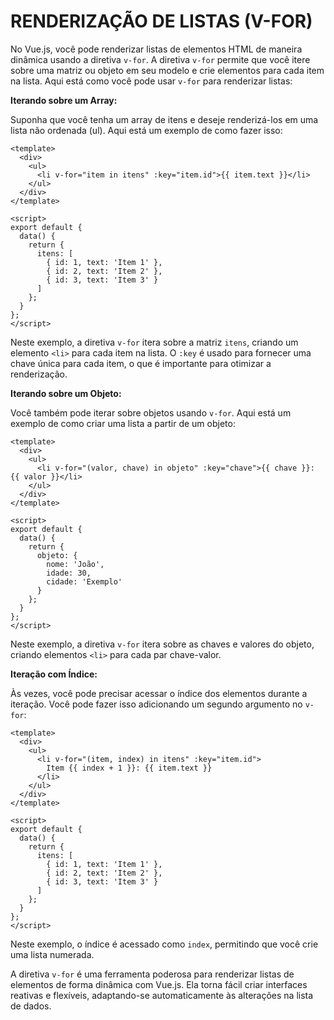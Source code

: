 # RENDERIZAÇÃO DE LISTAS (V-FOR)
No Vue.js, você pode renderizar listas de elementos HTML de maneira dinâmica usando a diretiva `v-for`. A diretiva `v-for` permite que você itere sobre uma matriz ou objeto em seu modelo e crie elementos para cada item na lista. Aqui está como você pode usar `v-for` para renderizar listas:

**Iterando sobre um Array:**

Suponha que você tenha um array de itens e deseje renderizá-los em uma lista não ordenada (ul). Aqui está um exemplo de como fazer isso:

```vue
<template>
  <div>
    <ul>
      <li v-for="item in itens" :key="item.id">{{ item.text }}</li>
    </ul>
  </div>
</template>

<script>
export default {
  data() {
    return {
      itens: [
        { id: 1, text: 'Item 1' },
        { id: 2, text: 'Item 2' },
        { id: 3, text: 'Item 3' }
      ]
    };
  }
};
</script>
```

Neste exemplo, a diretiva `v-for` itera sobre a matriz `itens`, criando um elemento `<li>` para cada item na lista. O `:key` é usado para fornecer uma chave única para cada item, o que é importante para otimizar a renderização.

**Iterando sobre um Objeto:**

Você também pode iterar sobre objetos usando `v-for`. Aqui está um exemplo de como criar uma lista a partir de um objeto:

```vue
<template>
  <div>
    <ul>
      <li v-for="(valor, chave) in objeto" :key="chave">{{ chave }}: {{ valor }}</li>
    </ul>
  </div>
</template>

<script>
export default {
  data() {
    return {
      objeto: {
        nome: 'João',
        idade: 30,
        cidade: 'Exemplo'
      }
    };
  }
};
</script>
```

Neste exemplo, a diretiva `v-for` itera sobre as chaves e valores do objeto, criando elementos `<li>` para cada par chave-valor.

**Iteração com Índice:**

Às vezes, você pode precisar acessar o índice dos elementos durante a iteração. Você pode fazer isso adicionando um segundo argumento no `v-for`:

```vue
<template>
  <div>
    <ul>
      <li v-for="(item, index) in itens" :key="item.id">
        Item {{ index + 1 }}: {{ item.text }}
      </li>
    </ul>
  </div>
</template>

<script>
export default {
  data() {
    return {
      itens: [
        { id: 1, text: 'Item 1' },
        { id: 2, text: 'Item 2' },
        { id: 3, text: 'Item 3' }
      ]
    };
  }
};
</script>
```

Neste exemplo, o índice é acessado como `index`, permitindo que você crie uma lista numerada.

A diretiva `v-for` é uma ferramenta poderosa para renderizar listas de elementos de forma dinâmica com Vue.js. Ela torna fácil criar interfaces reativas e flexíveis, adaptando-se automaticamente às alterações na lista de dados.
